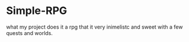 # Simple-RPG
what my project does it a rpg that it very inimelistc and sweet with a few quests and worlds.
